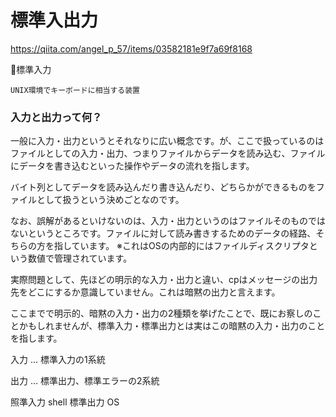 # 標準入出力

https://qiita.com/angel_p_57/items/03582181e9f7a69f8168

標準入力
```
UNIX環境でキーボードに相当する装置
```


### 入力と出力って何？

一般に入力・出力というとそれなりに広い概念です。が、ここで扱っているのはファイルとしての入力・出力、つまりファイルからデータを読み込む、ファイルにデータを書き込むといった操作やデータの流れを指します。

バイト列としてデータを読み込んだり書き込んだり、どちらかができるものをファイルとして扱うという決めごとなのです。

なお、誤解があるといけないのは、入力・出力というのはファイルそのものではないというところです。ファイルに対して読み書きするためのデータの経路、そちらの方を指しています。
※これはOSの内部的にはファイルディスクリプタという数値で管理されています。

実際問題として、先ほどの明示的な入力・出力と違い、cpはメッセージの出力先をどこにするか意識していません。これは暗黙の出力と言えます。

ここまでで明示的、暗黙の入力・出力の2種類を挙げたことで、既にお察しのことかもしれませんが、標準入力・標準出力とは実はこの暗黙の入力・出力のことを指します。

入力 … 標準入力の1系統

出力 … 標準出力、標準エラーの2系統


照準入力 shell 標準出力 OS
